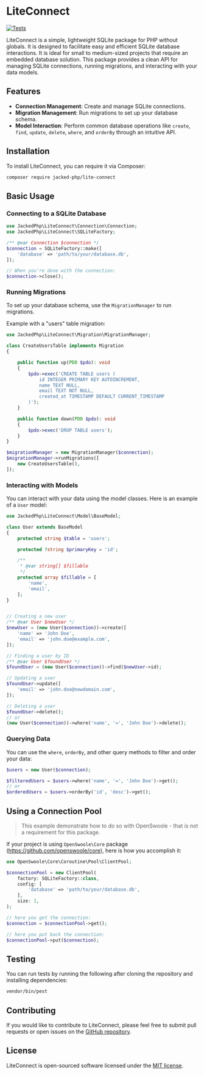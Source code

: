 
# LiteConnect

[![Tests](https://github.com/Jacked-PHP/lite-connect/actions/workflows/php.yml/badge.svg)](https://github.com/Jacked-PHP/lite-connect/actions/workflows/php.yml)

LiteConnect is a simple, lightweight SQLite package for PHP without globals. It is designed to facilitate easy and efficient SQLite database interactions. It is ideal for small to medium-sized projects that require an embedded database solution. This package provides a clean API for managing SQLite connections, running migrations, and interacting with your data models.

## Features

- **Connection Management**: Create and manage SQLite connections.
- **Migration Management**: Run migrations to set up your database schema.
- **Model Interaction**: Perform common database operations like `create`, `find`, `update`, `delete`, `where`, and `orderBy` through an intuitive API.

## Installation

To install LiteConnect, you can require it via Composer:

```bash
composer require jacked-php/lite-connect
```

## Basic Usage

### Connecting to a SQLite Database

```php
use JackedPhp\LiteConnect\Connection\Connection;
use JackedPhp\LiteConnect\SQLiteFactory;

/** @var Connection $connection */
$connection = SQLiteFactory::make([
    'database' => 'path/to/your/database.db',
]);

// When you're done with the connection:
$connection->close();
```

### Running Migrations

To set up your database schema, use the `MigrationManager` to run migrations.

Example with a "users" table migration:

```php
use JackedPhp\LiteConnect\Migration\MigrationManager;

class CreateUsersTable implements Migration
{

    public function up(PDO $pdo): void
    {
        $pdo->exec('CREATE TABLE users (
            id INTEGER PRIMARY KEY AUTOINCREMENT,
            name TEXT NULL,
            email TEXT NOT NULL,
            created_at TIMESTAMP DEFAULT CURRENT_TIMESTAMP
        )');
    }

    public function down(PDO $pdo): void
    {
        $pdo->exec('DROP TABLE users');
    }
}

$migrationManager = new MigrationManager($connection);
$migrationManager->runMigrations([
    new CreateUsersTable(),
]);
```

### Interacting with Models

You can interact with your data using the model classes. Here is an example of a `User` model:

```php
use JackedPhp\LiteConnect\Model\BaseModel;

class User extends BaseModel
{
    protected string $table = 'users';

    protected ?string $primaryKey = 'id';

    /**
     * @var string[] $fillable
     */
    protected array $fillable = [
        'name',
        'email',
    ];
}


// Creating a new user
/** @var User $newUser */
$newUser = (new User($connection))->create([
    'name' => 'John Doe',
    'email' => 'john.doe@example.com',
]);

// Finding a user by ID
/** @var User $foundUser */
$foundUser = (new User($connection))->find($newUser->id);

// Updating a user
$foundUser->update([
    'email' => 'john.doe@newdomain.com',
]);

// Deleting a user
$foundUser->delete();
// or
(new User($connection))->where('name', '=', 'John Doe')->delete();
```

### Querying Data

You can use the `where`, `orderBy`, and other query methods to filter and order your data:

```php
$users = new User($connection);

$filteredUsers = $users->where('name', '=', 'John Doe')->get();
// or
$orderedUsers = $users->orderBy('id', 'desc')->get();
```

## Using a Connection Pool

> This example demonstrate how to do so with OpenSwoole - that is not a requirement for this package.

If your project is using `OpenSwoole\Core` package (https://github.com/openswoole/core), here is how you accomplish it:

```php
use OpenSwoole\Core\Coroutine\Pool\ClientPool;

$connectionPool = new ClientPool(
    factory: SQLiteFactory::class,
    config: [
        'database' => 'path/to/your/database.db',
    ],
    size: 1,
);

// here you get the connection:
$connection = $connectionPool->get();

// here you put back the connection:
$connectionPool->put($connection);
```

## Testing

You can run tests by running the following after cloning the repository and installing dependencies:

```bash
vendor/bin/pest
```

## Contributing

If you would like to contribute to LiteConnect, please feel free to submit pull requests or open issues on the [GitHub repository](https://github.com/Jacked-PHP/lite-connect).

## License

LiteConnect is open-sourced software licensed under the [MIT license](LICENSE).
